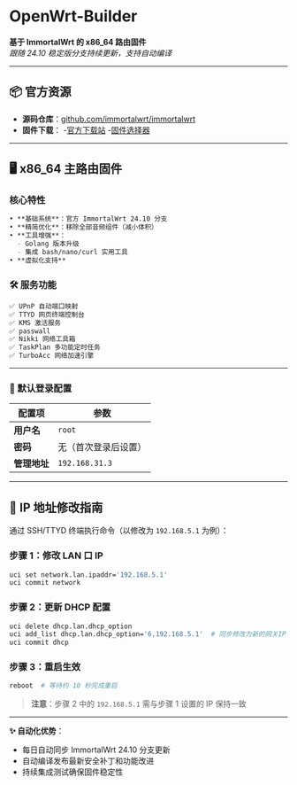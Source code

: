 # OpenWrt-Builder  
**基于 ImmortalWrt 的 x86_64 路由固件**  
*跟随 24.10 稳定版分支持续更新，支持自动编译*

---

## 📦 官方资源  
- **源码仓库**：[github.com/immortalwrt/immortalwrt](https://github.com/immortalwrt/immortalwrt)  
- **固件下载**：  -[官方下载站](https://downloads.immortalwrt.org/)  -[固件选择器](https://firmware-selector.immortalwrt.org/)  

---

## 🖥️ x86_64 主路由固件  
### 核心特性  
```markdown
• **基础系统**：官方 ImmortalWrt 24.10 分支  
• **精简优化**：移除全部音频组件（减小体积）  
• **工具增强**：  
  - Golang 版本升级  
  - 集成 bash/nano/curl 实用工具  
• **虚拟化支持** 
```

### 🛠️ 服务功能  
```markdown
✅ UPnP 自动端口映射  
✅ TTYD 网页终端控制台  
✅ KMS 激活服务
✅ passwall  
✅ Nikki 网络工具箱  
✅ TaskPlan 多功能定时任务  
✅ TurboAcc 网络加速引擎  
```

---

### 🔐 默认登录配置  
| 配置项       | 参数              |  
|-------------|------------------|  
| **用户名**   | `root`           |  
| **密码**     | 无（首次登录后设置）|  
| **管理地址** | `192.168.31.3`   |  

---

## 🔧 IP 地址修改指南  
通过 SSH/TTYD 终端执行命令（以修改为 `192.168.5.1` 为例）：  

### 步骤 1：修改 LAN 口 IP  
```bash
uci set network.lan.ipaddr='192.168.5.1'
uci commit network
```

### 步骤 2：更新 DHCP 配置  
```bash
uci delete dhcp.lan.dhcp_option
uci add_list dhcp.lan.dhcp_option='6,192.168.5.1'  # 同步修改为新的网关IP
uci commit dhcp
```

### 步骤 3：重启生效  
```bash
reboot  # 等待约 10 秒完成重启
```

> **注意**：步骤 2 中的 `192.168.5.1` 需与步骤 1 设置的 IP 保持一致

---

**✨ 自动化优势**：  
- 每日自动同步 ImmortalWrt 24.10 分支更新  
- 自动编译发布最新安全补丁和功能改进  
- 持续集成测试确保固件稳定性
